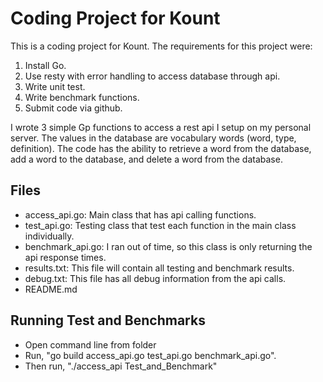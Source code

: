 # Coding Project for Kount

This is a coding project for Kount. The requirements for this project were:

1) Install Go. 
2) Use resty with error handling to access database through api. 
3) Write unit test. 
4) Write benchmark functions. 
5) Submit code via github. 

I wrote 3 simple Gp functions to access a rest api I setup on my personal server. The values in the database are vocabulary words (word, type, definition). The code has the ability to retrieve a word from the database, add a word to the database, and delete a word from the database. 

## Files

- access_api.go: Main class that has api calling functions. 
- test_api.go: Testing class that test each function in the main class individually. 
- benchmark_api.go: I ran out of time, so this class is only returning the api response times. 
- results.txt: This file will contain all testing and benchmark results. 
- debug.txt: This file has all debug information from the api calls. 
- README.md

## Running Test and Benchmarks

- Open command line from folder
- Run, "go build access_api.go test_api.go benchmark_api.go". 
- Then run, "./access_api Test_and_Benchmark"
